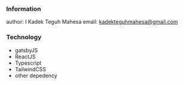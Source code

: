 ### Information
author: I Kadek Teguh Mahesa
email: kadekteguhmahesa@gmail.com

### Technology
- gatsbyJS
- ReactJS
- Typescript
- TailwindCSS
- other depedency